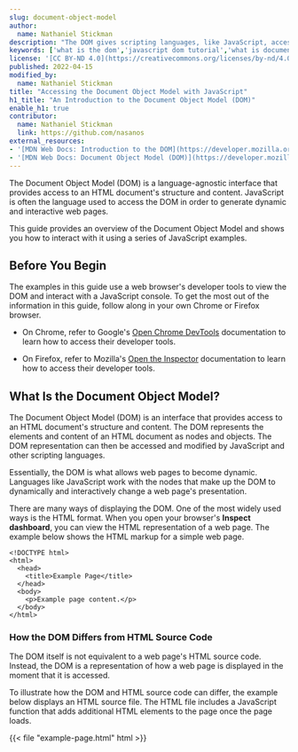 ```yaml
---
slug: document-object-model
author:
  name: Nathaniel Stickman
description: "The DOM gives scripting languages, like JavaScript, access to an HTML document''s structure and content. This guide discusses accessing the DOM with JavaScript."
keywords: ['what is the dom','javascript dom tutorial','what is document object model']
license: '[CC BY-ND 4.0](https://creativecommons.org/licenses/by-nd/4.0)'
published: 2022-04-15
modified_by:
  name: Nathaniel Stickman
title: "Accessing the Document Object Model with JavaScript"
h1_title: "An Introduction to the Document Object Model (DOM)"
enable_h1: true
contributor:
  name: Nathaniel Stickman
  link: https://github.com/nasanos
external_resources:
- '[MDN Web Docs: Introduction to the DOM](https://developer.mozilla.org/en-US/docs/Web/API/Document_Object_Model/Introduction)'
- '[MDN Web Docs: Document Object Model (DOM)](https://developer.mozilla.org/en-US/docs/Web/API/Document_Object_Model)'
---
```


The Document Object Model (DOM) is a language-agnostic interface that provides access to an HTML document's structure and content. JavaScript is often the language used to access the DOM in order to generate dynamic and interactive web pages.

This guide provides an overview of the Document Object Model and shows you how to interact with it using a series of JavaScript examples.

## Before You Begin

The examples in this guide use a web browser's developer tools to view the DOM and interact with a JavaScript console. To get the most out of the information in this guide, follow along in your own Chrome or Firefox browser.

- On Chrome, refer to Google's [Open Chrome DevTools](https://developer.chrome.com/docs/devtools/open/#elements) documentation to learn how to access their developer tools.

- On Firefox, refer to Mozilla's [Open the Inspector](https://developer.mozilla.org/en-US/docs/Tools/Page_Inspector/How_to/Open_the_Inspector) documentation to learn how to access their developer tools.

## What Is the Document Object Model?

The Document Object Model (DOM) is an interface that provides access to an HTML document's structure and content. The DOM represents the elements and content of an HTML document as nodes and objects. The DOM representation can then be accessed and modified by JavaScript and other scripting languages.

Essentially, the DOM is what allows web pages to become dynamic. Languages like JavaScript work with the nodes that make up the DOM to dynamically and interactively change a web page's presentation.

There are many ways of displaying the DOM. One of the most widely used ways is the HTML format. When you open your browser's **Inspect dashboard**, you can view the HTML representation of a web page. The example below shows the HTML markup for a simple web page.

    <!DOCTYPE html>
    <html>
      <head>
        <title>Example Page</title>
      </head>
      <body>
        <p>Example page content.</p>
      </body>
    </html>

### How the DOM Differs from HTML Source Code

The DOM itself is not equivalent to a web page's HTML source code. Instead, the DOM is a representation of how a web page is displayed in the moment that it is accessed.

To illustrate how the DOM and HTML source code can differ, the example below displays an HTML source file. The HTML file includes a JavaScript function that adds additional HTML elements to the page once the page loads.

{{< file "example-page.html" html >}}
<!DOCTYPE html>
<html>
  <head>
    <title>Example Page</title>
    <script>
        function addExampleList() {
            const exampleList = document.createElement("ul");

            const exampleListItem1 = document.createElement("li");
            const exampleListItem1Text = document.createTextNode("First item");
            exampleListItem1.appendChild(exampleListItem1Text);

            const exampleListItem2 = document.createElement("li");
            const exampleListItem2Text = document.createTextNode("second item");
            exampleListItem2.appendChild(exampleListItem2Text);

            exampleList.appendChild(exampleListItem1);
            exampleList.appendChild(exampleListItem2);

            document.body.appendChild(exampleList);
        }
    </script>
  </head>
  <body onload="addExampleList();">
    <p>Example page content.</p>
  </body>
</html>
{{< /file >}}

Once the HTML page is loaded and the JavaScript runs, the DOM representation of the HTML source above resembles the code displayed below. The JavaScript has been left out to make the resulting HTML easier to read. The HTML now includes an unordered list (`<ul>...</ul>`) with two list items (`<li>...</li>`).

    <!DOCTYPE html>
    <html>
        <head>
            <title>Example Page</title>
            <script>[...]</script>
        </head>
        <body onload="addExampleList();">
            <p>Example page content.</p>
            <ul>
                <li>First item</li>
                <li>Second item</li>
            </ul>
        </body>
    </html>

Since the DOM is concerned with displaying the current state of an HTML page, it now displays the new HTML elements that were added to the page by the JavaScript. The DOM always reflects any additions, subtractions, or other modifications that happen to a web page. This characteristic is what enables the DOM to make web pages dynamic.

## The Document Object Model and JavaScript

Most often, JavaScript is how web developers interact with the DOM. JavaScript is able to access the DOM with the `document` object and the nodes nested under it.

The next sections explain what the `document` object is and the parts that make it up.

### Document Object

To work with the DOM, client-side JavaScript provides the `document` object. This object includes properties and methods to access and modify the DOM.

The previous section included some examples of the `document` object in action. Below are two additional commands that show more of the `document` object's features.

1.  The `document` object's properties provide information about the HTML document or access to its nested nodes. They also allow you to modify characteristics of the DOM as shown in the example below:

        document.body.style.backgroundColor = "blue";

    The example JavaScript accesses the `document` object's `backgroundColor` property and sets its value to `"blue"`. The web page it modifies should now have a blue background. The DOM representation of the change looks as follows:

        <!DOCTYPE html>
        <html>
            <head>
                <title>Example Page</title>
                <script>[...]</script>
            </head>
            <body onload="addExampleList();" style="background-color: blue;">
                <p>Example page content.</p>
                <ul>
                    <li>First item</li>
                    <li>second item</li>
                </ul>
            </body>
        </html>

    The color blue is assigned to the `<body>` element using the `style` attribute.

1.  The `document` object has several methods that do everything from provide access to specific nodes to add new nodes to the DOM. In the example below, the `getElementsByTagName()` method grabs every HTML element with the tag name, `<li>`. The JavaScript loops through those elements, and then outputs each elements `textContent` attributes.

        for (item of document.getElementsByTagName("li")) {
            console.log(item.textContent);
        }

    Using the `for` loop above, the JavaScript console should display the following output:

    {{< output >}}
First item
Second item
{{< /output >}}

### Nodes and Elements

The `document` object contains numerous other objects that all make up the DOM. These objects are called *nodes*. Nodes include everything from HTML elements, to attributes, to text.

You are likely to work most frequently with *element* nodes. DOM element nodes correspond to a web page's HTML elements. They allow you to access and manipulate the building blocks of a web page.

The script used in the [How the DOM Differs from HTML Source](/docs/guides/document-object-model/#how-the-dom-differs-from-html-source-code) section added a `<ul>` element and `<li>` elements to the page. This added the following two kinds of nodes to the page:

- *Element nodes*, which were created using the `document.createElement` method.
- *Text nodes*, created with the `document.createTextNode` method.

Each part of the `document` object is actually a node of some kind or other. Additionally, each node inherits common properties, like the `appendChild` method, which lets elements add text nodes.

The `document` object does more than just let you extend the DOM. For instance, you can also use it to navigate the DOM and make precise modifications to it. The script below demonstrates how these modifications can be made to the DOM. Access the [example-page.html](example-page.html) page in your browser. Then, open your browser's JavaScript console, and enter in the following JavaScript:

    const listItems = document.getElementsByTagName("li");

    for (item of listItems) {
        const newTextNode = document.createTextNode(item.textContent.replace("item", "thing"));

        item.innerHTML = "";
        item.appendChild(newTextNode);
    }

As a result, the DOM is updated and the text, `item`, contained within the `<li>` tags is updated to `thing`.

    <!DOCTYPE html>
    <html>
        <head>
            <title>Example Page</title>
            <script>[...]</script>
          </head>
          <body onload="addExampleList();">
            <p>Example page content.</p>
            <ul>
                <li>First thing</li>
                <li>Second thing</li>
            </ul>
        </body>
    </html>

See our guide [Traversing the Document Object Model with JavaScript](/docs/guides/traversing-the-dom), to learn about other built-in document object methods.

## Conclusion

The DOM provides an interface to an HTML web page. This enables you to manipulate the structure and content of a web page using scripting languages, like JavaScript. This guide introduced you to the DOM and demonstrated how JavaScript is used to add, modify, and remove HTML elements from a web page.
